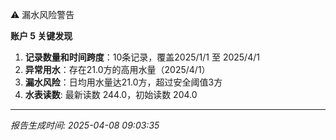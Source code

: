 ⚠️ 漏水风险警告

**账户 5 关键发现**
1. **记录数量和时间跨度**：10条记录，覆盖2025/1/1 至 2025/4/1
2. **异常用水**：存在21.0方的高用水量（2025/4/1）
3. **漏水风险**：日均用水量达21.0方，超过安全阈值3方
4. **水表读数**: 最新读数 244.0，初始读数 204.0

---
*报告生成时间: 2025-04-08 09:03:35*